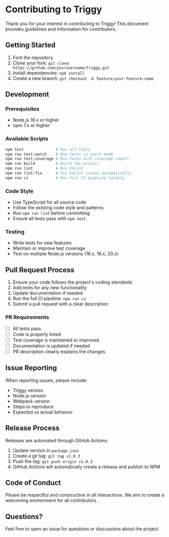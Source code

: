 # Contributing to Triggy

Thank you for your interest in contributing to Triggy! This document provides guidelines and information for contributors.

## Getting Started

1. Fork the repository
2. Clone your fork: `git clone https://github.com/yourusername/triggy.git`
3. Install dependencies: `npm install`
4. Create a new branch: `git checkout -b feature/your-feature-name`

## Development

### Prerequisites

- Node.js 16.x or higher
- npm 7.x or higher

### Available Scripts

```bash
npm test              # Run all tests
npm run test:watch    # Run tests in watch mode
npm run test:coverage # Run tests with coverage report
npm run build         # Build the project
npm run lint          # Run ESLint
npm run lint:fix      # Fix ESLint issues automatically
npm run ci            # Run full CI pipeline locally
```

### Code Style

- Use TypeScript for all source code
- Follow the existing code style and patterns
- Run `npm run lint` before committing
- Ensure all tests pass with `npm test`

### Testing

- Write tests for new features
- Maintain or improve test coverage
- Test on multiple Node.js versions (16.x, 18.x, 20.x)

## Pull Request Process

1. Ensure your code follows the project's coding standards
2. Add tests for any new functionality
3. Update documentation if needed
4. Run the full CI pipeline: `npm run ci`
5. Submit a pull request with a clear description

### PR Requirements

- [ ] All tests pass
- [ ] Code is properly linted
- [ ] Test coverage is maintained or improved
- [ ] Documentation is updated if needed
- [ ] PR description clearly explains the changes

## Issue Reporting

When reporting issues, please include:

- Triggy version
- Node.js version
- Webpack version
- Steps to reproduce
- Expected vs actual behavior

## Release Process

Releases are automated through GitHub Actions:

1. Update version in `package.json`
2. Create a git tag: `git tag v1.0.3`
3. Push the tag: `git push origin v1.0.3`
4. GitHub Actions will automatically create a release and publish to NPM

## Code of Conduct

Please be respectful and constructive in all interactions. We aim to create a welcoming environment for all contributors.

## Questions?

Feel free to open an issue for questions or discussions about the project.
